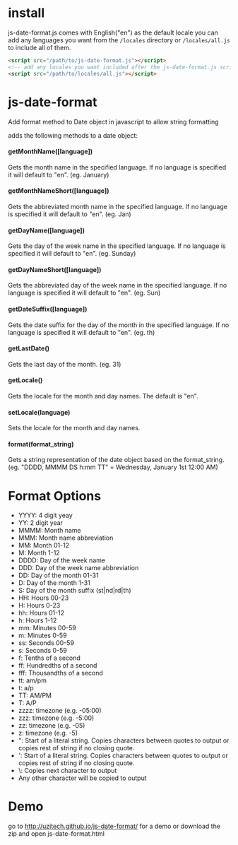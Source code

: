 install
=======

js-date-format.js comes with English("en") as the default locale you can add any languages you want from the `/locales` directory or `/locales/all.js` to include all of them.

```html
<script src="/path/to/js-date-format.js"></script>
<!-- add any locales you want included after the js-date-format.js script-->
<script src="/path/to/locales/all.js"></script>
```

js-date-format
==============

Add format method to Date object in javascript to allow string formatting

adds the following methods to a date object:

#### getMonthName([language])

Gets the month name in the specified language. If no language is specified it will default to "en". (eg. January)

#### getMonthNameShort([language])

Gets the abbreviated month name in the specified language. If no language is specified it will default to "en". (eg. Jan)

#### getDayName([language])

Gets the day of the week name in the specified language. If no language is specified it will default to "en". (eg. Sunday)

#### getDayNameShort([language])

Gets the abbreviated day of the week name in the specified language. If no language is specified it will default to "en". (eg. Sun)

#### getDateSuffix([language])

Gets the date suffix for the day of the month in the specified language. If no language is specified it will default to "en". (eg. th)

#### getLastDate()

Gets the last day of the month. (eg. 31)

#### getLocale()

Gets the locale for the month and day names. The default is "en".

#### setLocale(language)

Sets the locale for the month and day names.

#### format(format_string)

Gets a string representation of the date object based on the format_string. (eg. "DDDD, MMMM DS h:mm TT" = Wednesday, January 1st 12:00 AM)

Format Options
==============


- YYYY: 4 digit yeay
- YY: 2 digit year
- MMMM: Month name
- MMM: Month name abbreviation
- MM: Month 01-12
- M: Month 1-12
- DDDD: Day of the week name
- DDD: Day of the week name abbreviation
- DD: Day of the month 01-31
- D: Day of the month 1-31
- S: Day of the month suffix (st|nd|rd|th)
- HH: Hours 00-23
- H: Hours 0-23
- hh: Hours 01-12
- h: Hours 1-12
- mm: Minutes 00-59
- m: Minutes 0-59
- ss: Seconds 00-59
- s: Seconds 0-59
- f: Tenths of a second
- ff: Hundredths of a second
- fff: Thousandths of a second
- tt: am/pm
- t: a/p
- TT: AM/PM
- T: A/P
- zzzz: timezone (e.g. -05:00)
- zzz: timezone (e.g. -5:00)
- zz: timezone (e.g. -05)
- z: timezone (e.g. -5)
- ": Start of a literal string. Copies characters between quotes to output or copies rest of string if no closing quote.
- ': Start of a literal string. Copies characters between quotes to output or copies rest of string if no closing quote.
- \\: Copies next character to output
- Any other character will be copied to output

Demo
====

go to http://uzitech.github.io/js-date-format/ for a demo or download the zip and open js-date-format.html
